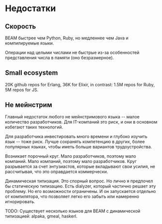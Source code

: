 # Недостатки

## Скорость

BEAM быстрее чем Python, Ruby, но медленнее чем Java и компилируемые языки.

Операции над целыми числами не быстрые из-за особенностей представления числа в памяти (оно безразмерное).


## Small ecosystem

20K github repos for Erlang,
36K for Elixir,
in contrast:
1.5M repos for Ruby,
5M repos for JS.


## Не мейнстрим

Главный недостаток любого не мейнстримового языка -- малое количество разработчиков. Для IT-компаний это риск, и они в основном избегают таких технологий. 

Для разработчика инвестировать много времени и глубоко изучить язык -- тоже риск. Лучше сохранять компетенцию в других, более популярных языках, чтобы иметь больше вариантов трудоустройства.

Возникает порочный круг. Мало разработчиков, поэтому мало компаний. Мало компаний, поэтому мало разработчиков. Круг разрывается за счет энтузиастов, которые вкладывают свои усилия, не рассчитывая, что это оправдается коммерчески.

Динамическая типизация. Это спорный вопрос. Но лично я предпочел бы статическую типизацию. Есть dialyzer, который частично решает эту проблему. Но его возможности ограничены. И он запускается отдельно от компилятора, что позволяет легко его забыть или намеренно игнорировать.

TODO: Существует несколько языков для BEAM с динамической типизацией: alpaka, gmeal, haskerl. 